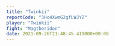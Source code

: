 ```yaml
---
title: "Twinkii"
reportCode: "3Hc4XwmG2gfLWJYZ"
player: "Twinkii"
fight: "Magtheridon"
date: 2021-09-26T21:48:45.419000+00:00
---
```


